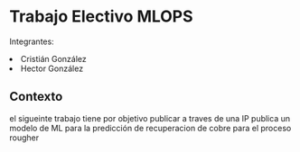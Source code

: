<H1>Trabajo Electivo MLOPS</H1>
<p>Integrantes:</p>
<li>Cristián González</li>
<li>Hector González</li>

<H2>Contexto</H2>
<p>el sigueinte trabajo tiene por objetivo publicar a traves de una IP publica un modelo de ML para la predicción de recuperacion de cobre para el proceso rougher</p>

